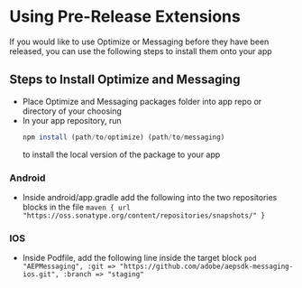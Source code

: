 
# Using Pre-Release Extensions

If you would like to use Optimize or Messaging before they have been released, you can use the following steps to install them onto your app

## Steps to Install Optimize and Messaging

- Place Optimize and Messaging packages folder into app repo or directory of your choosing
- In your app repository, run 
  ```javascript
  npm install (path/to/optimize) (path/to/messaging)
  ``` 
  to install the local version of the package to your app

### Android
- Inside android/app.gradle add the following into the two repositories blocks in the file `maven { url "https://oss.sonatype.org/content/repositories/snapshots/" }`

### IOS
- Inside Podfile, add the following line inside the target block `pod "AEPMessaging", :git => "https://github.com/adobe/aepsdk-messaging-ios.git", :branch => "staging"`
